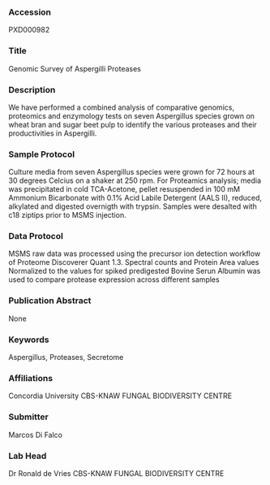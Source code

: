 ### Accession
PXD000982

### Title
Genomic Survey of Aspergilli Proteases

### Description
We have performed a combined analysis of comparative genomics, proteomics and enzymology tests on seven Aspergillus species grown on wheat bran and sugar beet pulp to identify the various proteases and their productivities in Aspergilli.

### Sample Protocol
Culture media from seven Aspergillus species were grown for 72 hours at 30 degrees Celcius on a shaker at 250 rpm. For Proteamics analysis; media was precipitated in cold TCA-Acetone, pellet resuspended in 100 mM Ammonium Bicarbonate with 0.1% Acid Labile Detergent (AALS II), reduced, alkylated and digested overnigth with trypsin. Samples were desalted with c18 ziptips prior to MSMS injection.

### Data Protocol
MSMS raw data was processed using the precursor ion detection workflow of Proteome Discoverer Quant 1.3. Spectral counts and Protein Area values Normalized to the values for spiked predigested Bovine Serun Albumin was used to compare protease expression across different samples

### Publication Abstract
None

### Keywords
Aspergillus, Proteases, Secretome

### Affiliations
Concordia University
CBS-KNAW FUNGAL BIODIVERSITY CENTRE

### Submitter
Marcos Di Falco

### Lab Head
Dr Ronald de Vries
CBS-KNAW FUNGAL BIODIVERSITY CENTRE


